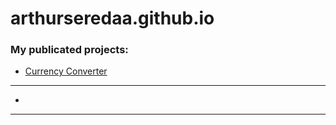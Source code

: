 # arthurseredaa.github.io
### My publicated projects:
+ [Currency Converter][1]
-----
+
-----
[1]: https://arthurseredaa.github.io/currency-converter/index.html "UAH -> USD"

